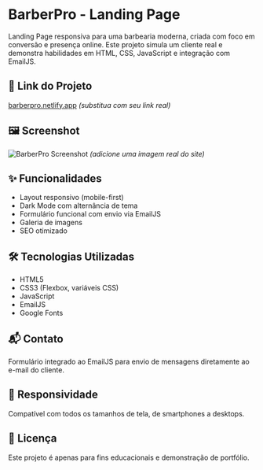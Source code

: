 # BarberPro - Landing Page

Landing Page responsiva para uma barbearia moderna, criada com foco em conversão e presença online. Este projeto simula um cliente real e demonstra habilidades em HTML, CSS, JavaScript e integração com EmailJS.

## 🔗 Link do Projeto
[barberpro.netlify.app](https://unique-douhua-a697b0.netlify.app) *(substitua com seu link real)*

## 🖼️ Screenshot
![BarberPro Screenshot](assets/screenshot.png) *(adicione uma imagem real do site)*

## ✨ Funcionalidades
- Layout responsivo (mobile-first)
- Dark Mode com alternância de tema
- Formulário funcional com envio via EmailJS
- Galeria de imagens
- SEO otimizado

## 🛠️ Tecnologias Utilizadas
- HTML5
- CSS3 (Flexbox, variáveis CSS)
- JavaScript
- EmailJS
- Google Fonts

## 📬 Contato
Formulário integrado ao EmailJS para envio de mensagens diretamente ao e-mail do cliente.

## 📱 Responsividade
Compatível com todos os tamanhos de tela, de smartphones a desktops.

## 📄 Licença
Este projeto é apenas para fins educacionais e demonstração de portfólio.
